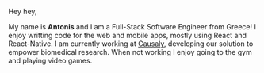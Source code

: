 Hey hey,

My name is **Antonis** and I am a Full-Stack Software Engineer from Greece! I enjoy writting code for the web and mobile apps, mostly using React and React-Native. I am currently working at [Causaly](https://www.causaly.com/), developing our solution to empower biomedical research. When not working I enjoy going to the gym and playing video games.
